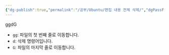 ```yaml
---
{"dg-publish":true,"permalink":"/공부/Ubuntu/편집 내용 전체 삭제/","dgPassFrontmatter":true}
---
```


ggdG

- `gg`: 파일의 첫 번째 줄로 이동합니다.
- `d`: 삭제 명령어입니다.
- `G`: 파일의 마지막 줄로 이동합니다.